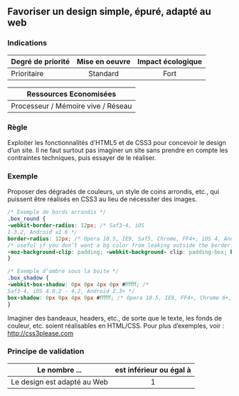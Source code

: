## Favoriser un design simple, épuré, adapté au web

### Indications
| Degré de priorité |      Mise en oeuvre       |  Impact écologique    | 
|-------------------|:-------------------------:|:---------------------:|
| Prioritaire       | Standard                  | Fort                  | 


|Ressources Economisées                                      |
|:----------------------------------------------------------:|
| Processeur / Mémoire vive / Réseau   |

### Règle
Exploiter les fonctionnalités d’HTML5 et de CSS3 pour concevoir le design d’un site. Il ne faut surtout pas imaginer un site sans prendre en compte les contraintes techniques, puis essayer de le réaliser.

### Exemple
Proposer des dégradés de couleurs, un style de coins arrondis, etc., qui puissent être réalisés en CSS3 au lieu de nécessiter des images.
```css
/* Exemple de bords arrondis */
.box_round {
-webkit-border-radius: 12px; /* Saf3-4, iOS
1-3.2, Android ≤1.6 */
border-radius: 12px; /* Opera 10.5, IE9, Saf5, Chrome, FF4+, iOS 4, Android 2.1+ */
/* useful if you don’t want a bg color from leaking outside the border: */
-moz-background-clip: padding; -webkit-background- clip: padding-box; background-clip: padding-box;
}

/* Exemple d’ombre sous la boite */
.box_shadow {
-webkit-box-shadow: 0px 0px 4px 0px #ﬀﬀﬀ; /*
Saf3-4, iOS 4.0.2 - 4.2, Android 2.3+ */
box-shadow: 0px 0px 4px 0px #ﬀﬀﬀ; /* Opera 10.5, IE9, FF4+, Chrome 6+, iOS 5 */
}
```
Imaginer des bandeaux, headers, etc., de sorte que le texte, les fonds de couleur, etc. soient réalisables en HTML/CSS. Pour plus d’exemples, voir :
http://css3please.com

### Principe de validation

| Le nombre ...     | est inférieur ou égal à   |  
|-------------------|:-------------------------:|
|  Le design est adapté au Web |  1 |
